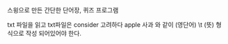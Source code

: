 스윙으로 만든 간단한 단어장, 퀴즈 프로그램


txt 파일을 읽고 
txt파일은
consider    고려하다
apple    사과
와 같이 (영단어) \t (뜻)
형식으로 작성 되어있어야 한다.
